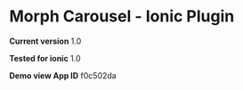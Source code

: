 # Morph Carousel - Ionic Plugin

**Current version** 1.0

**Tested for ionic** 1.0

**Demo view App ID** f0c502da